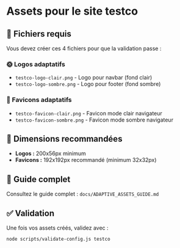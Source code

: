 # Assets pour le site testco

## 📁 Fichiers requis

Vous devez créer ces 4 fichiers pour que la validation passe :

### 🌞 Logos adaptatifs
- `testco-logo-clair.png` - Logo pour navbar (fond clair)
- `testco-logo-sombre.png` - Logo pour footer (fond sombre)

### 🎨 Favicons adaptatifs
- `testco-favicon-clair.png` - Favicon mode clair navigateur
- `testco-favicon-sombre.png` - Favicon mode sombre navigateur

## 📏 Dimensions recommandées

- **Logos :** 200x56px minimum
- **Favicons :** 192x192px recommandé (minimum 32x32px)

## 🎯 Guide complet

Consultez le guide complet : `docs/ADAPTIVE_ASSETS_GUIDE.md`

## ✅ Validation

Une fois vos assets créés, validez avec :
```bash
node scripts/validate-config.js testco
```
